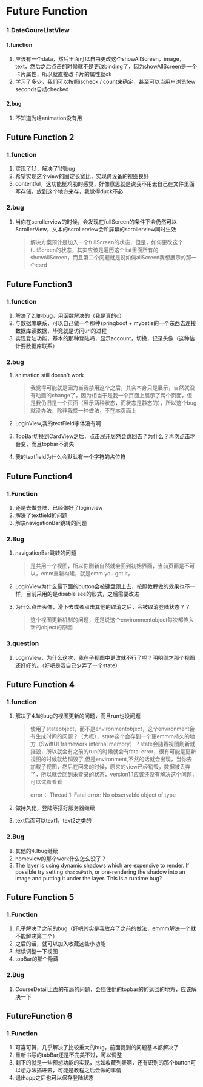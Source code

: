 # Future Function

### 1.DateCoureListView

#### 1.function

1. 应该有一个data，然后里面可以自由更改这个showAllScreen，image，text，然后之后点击的时候就不是更改binding了，因为showAllScreen是一个卡片属性，所以就直接改卡片的属性就ok
2. 学习了多少，我们可以按照ischeck / count来确定，甚至可以当用户浏览few seconds自动checked

#### 2.bug

1. 不知道为啥animation没有用





## Future Function 2

### 1.function

1. 实现了1.1，解决了1的bug
2. 希望实现这个view的固定长宽比，实现跨设备的视图良好
2. contentful，这功能挺鸡肋的感觉，好像意思就是说我不用去自己在文件里面写存储，放到这个地方来存，我觉得duck不必

### 2.bug

1. 当你在scrollerview的时候，会发现在fullScreen的条件下会仍然可以ScrollerView，文本的scrollerview会和屏幕的scrollerview同时生效

   > 解决方案预计是加入一个fullScreen的状态，但是，如何更改这个fullScreen的状态，其实应该是遍历这个list里面所有的showAllScreen，而且第二个问题就是说如何allScreen我想展示的那一个card



## Future Function3

### 1.function

1. 解决了2.1的bug，用函数解决的（我是真的c）
2. 与数据库联系，可以自己做一个那种springboot + mybatis的一个东西去连接数据库读数据，毕竟就是访问url的过程
3. 实现登陆功能，基本的那种登陆吗，显示account，切换，记录头像（这种估计要数据库联系）



### 2.bug

1. animation still doesn't work

   > 我觉得可能就是因为当我禁用这个之后，其实本身只是展示，自然就没有动画的change了，因为相当于是我一个页面上展示了两个页面，但是我仍旧是一个页面（展示两种状态，而状态是静态的），所以这个bug就没办法，除非我换一种做法，不在本页面上

2. LoginView,我的textField字体没有啊

3. TopBar切换到CardView之后，点击展开居然会跳回去？为什么？再次点击才会变，而且topbar不消失

2. 我的textfield为什么会默认有一个字符的占位符



## Future Function4

### 1.Function

1. 还是去做登陆，已经做好了loginview
2. 解决了textfield的问题
3. 解决navigationBar跳转的问题

### 2.Bug

1. navigationBar跳转的问题

   > 是共用一个视图，所以你刷新自然就会回到初始界面，当前页面是不可以，emm重新构建，就是emm you got it，

2. LoginView为什么最下面的button会被键盘顶上去，按照教程做的效果也不一样，目前采用的是disable see的形式，之后需要改进

3. 为什么点击头像，滑下去或者点击其他的取消之后，会被取消登陆状态？？

   > 这个视图更新机制的问题，还是说这个environmentobject每次都传入新的object的原因

### 3.question

1. LoginView，为什么这次，我在子视图中更改就不行了呢？明明刚才那个视图还好好的。（好吧是我自己少弄了一个state）



## Future Function 4

### 1.function

1. 解决了4.1的bug的视图更新的问题，而且run也没问题

   > 使用了stateobject，而不是environmentobject，这个environment会有生成时间的问题？（大概），state这个会存到一个更emmm持久的地方（SwiftUI framework internal memory）？state会随着视图刷新就摧毁，所以就会有之前的run的时候就会有fatal error，很有可能是更新视图的时候就给销毁了,但是environment,不然的话就会出现，当你去加载子视图，然后在回来的时候，原来的view已经销毁，数据被丢弃了，所以就会回到未登录的状态，version1.1应该还没有解决这个问题，可以试着看看
   >
   > error： Thread 1: Fatal error: No observable object of type 

2. 做持久化，登陆等搭好服务器继续

2. text后面可以text1，text2之类的

### 2.Bug

1. 其他的4.1bug继续
2. homeview的那个work什么怎么没了？
3. The layer is using dynamic shadows which are expensive to render. If possible try setting `shadowPath`, or pre-rendering the shadow into an image and putting it under the layer. This is a runtime bug?



## Future Function 5

### 1.Function

1. 几乎解决了之前的bug（好吧其实是我放弃了之前的做法，emmm解决一个就不能解决第二个）
2. 之后的话，就可以加入收藏这些小功能
3. 继续调整一下视图
4. topBar的那个隐藏

### 2.Bug

1. CourseDetail上面的布局的问题，会挡住他的topbar的的返回的地方，应该解决一下



## FutureFunction 6

### 1.Function

1. 可喜可贺，几乎解决了比较重大的bug，前面提到的问题基本都解决了
2. 重新书写的tabBar还是不完美不过，可以调整
3. 剩下的就是一些预想功能的实现，比如收藏列表啊，还有识别的那个button可以想办法插进去，可能是教程之后会做的事情
3. 退出app之后也可以保存登陆状态
